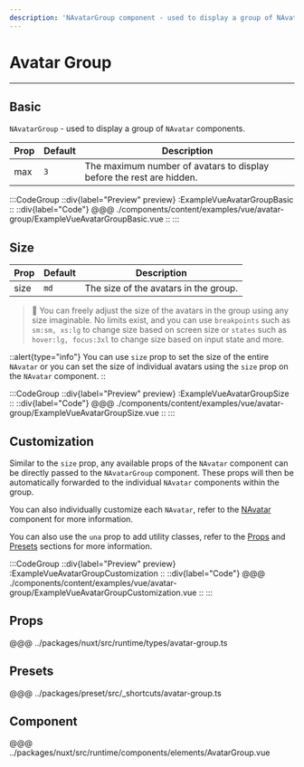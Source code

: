 ```yaml
---
description: 'NAvatarGroup component - used to display a group of NAvatar components.'
---
```


# Avatar Group

---

## Basic

`NAvatarGroup` - used to display a group of `NAvatar` components.

| Prop | Default | Description                                                          |
| ---- | ------- | -------------------------------------------------------------------- |
| max  | `3`     | The maximum number of avatars to display before the rest are hidden. |

:::CodeGroup
::div{label="Preview" preview}
  :ExampleVueAvatarGroupBasic
::
::div{label="Code"}
@@@ ./components/content/examples/vue/avatar-group/ExampleVueAvatarGroupBasic.vue
::
:::

## Size

| Prop | Default | Description                           |
| ---- | ------- | ------------------------------------- |
| size | `md`    | The size of the avatars in the group. |

> 🚀 You can freely adjust the size of the avatars in the group using any size imaginable. No limits exist, and you can use `breakpoints` such as `sm:sm, xs:lg` to change size based on screen size or `states` such as `hover:lg, focus:3xl` to change size based on input state and more.

::alert{type="info"}
You can use `size` prop to set the size of the entire `NAvatar` or you can set the size of individual avatars using the `size` prop on the `NAvatar` component.
::

:::CodeGroup
::div{label="Preview" preview}
  :ExampleVueAvatarGroupSize
::
::div{label="Code"}
@@@ ./components/content/examples/vue/avatar-group/ExampleVueAvatarGroupSize.vue
::
:::

## Customization

Similar to the `size` prop, any available props of the `NAvatar` component can be directly passed to the `NAvatarGroup` component. These props will then be automatically forwarded to the individual `NAvatar` components within the group.

You can also individually customize each `NAvatar`, refer to the [NAvatar](avatar) component for more information.

You can also use the `una` prop to add utility classes, refer to the [Props](#props) and [Presets](#presets) sections for more information.

:::CodeGroup
::div{label="Preview" preview}
  :ExampleVueAvatarGroupCustomization
::
::div{label="Code"}
@@@ ./components/content/examples/vue/avatar-group/ExampleVueAvatarGroupCustomization.vue
::
:::

## Props
@@@ ../packages/nuxt/src/runtime/types/avatar-group.ts

## Presets
@@@ ../packages/preset/src/_shortcuts/avatar-group.ts

## Component
@@@ ../packages/nuxt/src/runtime/components/elements/AvatarGroup.vue
